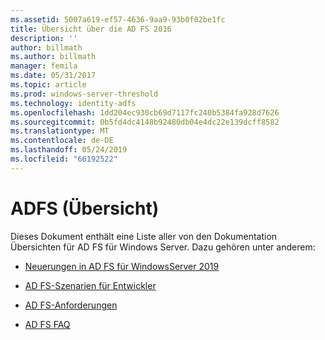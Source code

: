 ```yaml
---
ms.assetid: 5007a619-ef57-4636-9aa9-93b0f02be1fc
title: Übersicht über die AD FS 2016
description: ''
author: billmath
ms.author: billmath
manager: femila
ms.date: 05/31/2017
ms.topic: article
ms.prod: windows-server-threshold
ms.technology: identity-adfs
ms.openlocfilehash: 1dd204ec930cb69d7117fc240b5384fa928d7626
ms.sourcegitcommit: 0b5fd4dc4148b92480db04e4dc22e139dcff8582
ms.translationtype: MT
ms.contentlocale: de-DE
ms.lasthandoff: 05/24/2019
ms.locfileid: "66192522"
---
```

# <a name="ad-fs-overview"></a>ADFS (Übersicht)



Dieses Dokument enthält eine Liste aller von den Dokumentation Übersichten für AD FS für Windows Server. Dazu gehören unter anderem:
  
  
  
* [Neuerungen in AD FS für WindowsServer 2019](../ad-fs/overview/whats-new-active-directory-federation-services-windows-server.md)  
  
* [AD FS-Szenarien für Entwickler](../ad-fs/overview/AD-FS-Scenarios-for-Developers.md) 

* [AD FS-Anforderungen](../ad-fs/overview/AD-FS-2016-Requirements.md)

* [AD FS FAQ](../ad-fs/overview/AD-FS-FAQ.md)

  
  

